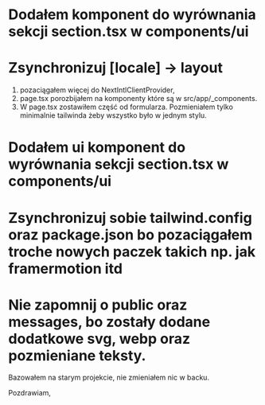 # Dodałem komponent do wyrównania sekcji section.tsx w components/ui
# Zsynchronizuj [locale] -> layout 
1. pozaciągałem więcej do NextIntlClientProvider, 
2. page.tsx porozbijałem na komponenty które są w src/app/_components. 
3. W page.tsx zostawiłem część od formularza. Pozmieniałem tylko minimalnie tailwinda żeby wszystko było w jednym stylu. 

# Dodałem ui komponent do wyrównania sekcji section.tsx w components/ui 

# Zsynchronizuj sobie tailwind.config oraz package.json bo pozaciągałem troche nowych paczek takich np. jak framermotion itd

# Nie zapomnij o public oraz messages, bo zostały dodane dodatkowe svg, webp oraz pozmieniane teksty.
Bazowałem na starym projekcie, nie zmieniałem nic w backu. 

Pozdrawiam, 